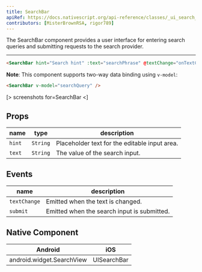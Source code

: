 ```yaml
---
title: SearchBar
apiRef: https://docs.nativescript.org/api-reference/classes/_ui_search_bar_.searchbar
contributors: [MisterBrownRSA, rigor789]
---
```


The SearchBar component provides a user interface for entering search queries and submitting requests to the search provider.

---

```html
<SearchBar hint="Search hint" :text="searchPhrase" @textChange="onTextChanged" @submit="onSubmit" />
```

**Note**: This component supports two-way data binding using `v-model`:

```html
<SearchBar v-model="searchQuery" />
```

[> screenshots for=SearchBar <]

## Props

| name | type | description |
|------|------|-------------|
| `hint` | `String` | Placeholder text for the editable input area.
| `text` | `String` | The value of the search input.

## Events

| name | description |
|------|-------------|
| `textChange`| Emitted when the text is changed.
| `submit`| Emitted when the search input is submitted.

## Native Component

| Android | iOS |
|---------|-----|
| android.widget.SearchView	| UISearchBar
